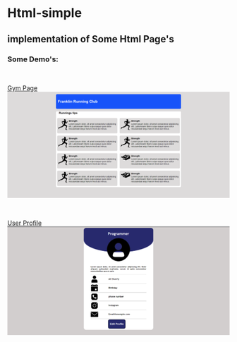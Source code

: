 # Html-simple
## implementation of Some Html Page's 


### Some Demo's:
<br>

<a href="./Gym_page" >Gym Page</a>
<img src='./Gym_page/images/float.png' width="600px">

<br>

<a href="./User-Profile" >User Profile</a>
<img src="./User-Profile/img/profile.png" width="600px">

